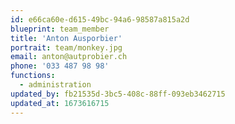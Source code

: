 ```yaml
---
id: e66ca60e-d615-49bc-94a6-98587a815a2d
blueprint: team_member
title: 'Anton Ausporbier'
portrait: team/monkey.jpg
email: anton@autprobier.ch
phone: '033 487 98 98'
functions:
  - administration
updated_by: fb21535d-3bc5-408c-88ff-093eb3462715
updated_at: 1673616715
---
```

